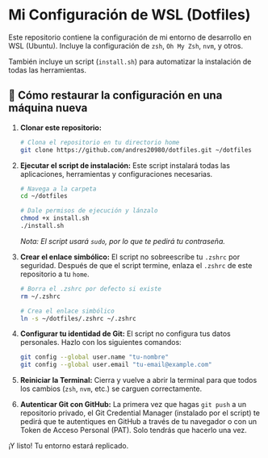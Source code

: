 # Mi Configuración de WSL (Dotfiles)

Este repositorio contiene la configuración de mi entorno de desarrollo en WSL (Ubuntu). Incluye la configuración de `zsh`, `Oh My Zsh`, `nvm`, y otros.

También incluye un script (`install.sh`) para automatizar la instalación de todas las herramientas.

## 🚀 Cómo restaurar la configuración en una máquina nueva

1.  **Clonar este repositorio:**
    ```bash
    # Clona el repositorio en tu directorio home
    git clone https://github.com/andres20980/dotfiles.git ~/dotfiles
    ```

2.  **Ejecutar el script de instalación:**
    Este script instalará todas las aplicaciones, herramientas y configuraciones necesarias.
    ```bash
    # Navega a la carpeta
    cd ~/dotfiles

    # Dale permisos de ejecución y lánzalo
    chmod +x install.sh
    ./install.sh
    ```
    *Nota: El script usará `sudo`, por lo que te pedirá tu contraseña.*

3.  **Crear el enlace simbólico:**
    El script no sobreescribe tu `.zshrc` por seguridad. Después de que el script termine, enlaza el `.zshrc` de este repositorio a tu `home`.
    ```bash
    # Borra el .zshrc por defecto si existe
    rm ~/.zshrc

    # Crea el enlace simbólico
    ln -s ~/dotfiles/.zshrc ~/.zshrc
    ```

4.  **Configurar tu identidad de Git:**
    El script no configura tus datos personales. Hazlo con los siguientes comandos:
    ```bash
    git config --global user.name "tu-nombre"
    git config --global user.email "tu-email@example.com"
    ```

5.  **Reiniciar la Terminal:**
    Cierra y vuelve a abrir la terminal para que todos los cambios (`zsh`, `nvm`, etc.) se carguen correctamente.

6.  **Autenticar Git con GitHub:**
    La primera vez que hagas `git push` a un repositorio privado, el Git Credential Manager (instalado por el script) te pedirá que te autentiques en GitHub a través de tu navegador o con un Token de Acceso Personal (PAT). Solo tendrás que hacerlo una vez.

¡Y listo! Tu entorno estará replicado.
